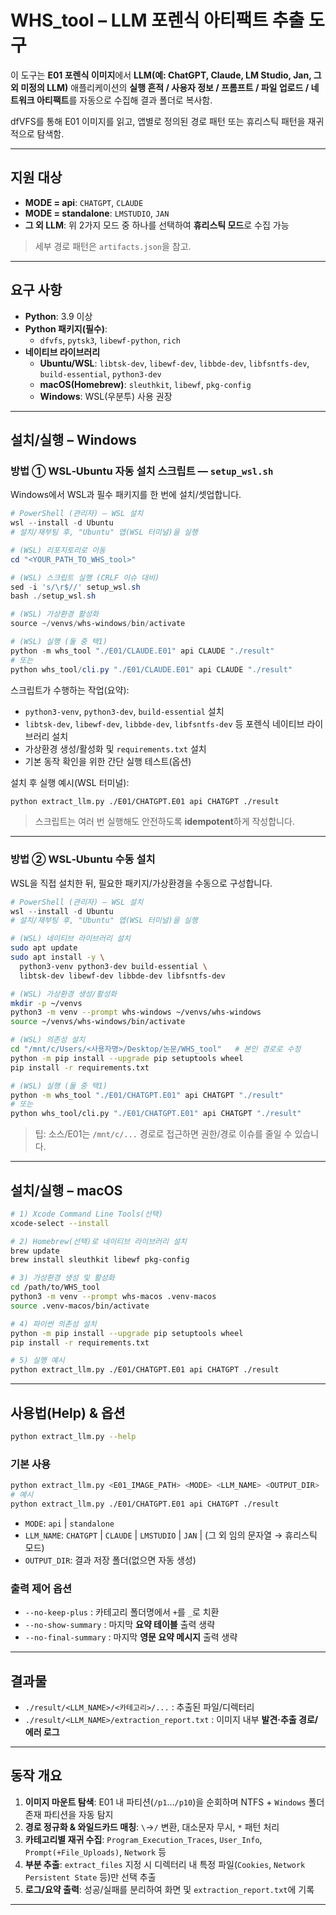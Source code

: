 # WHS_tool – LLM 포렌식 아티팩트 추출 도구

이 도구는 **E01 포렌식 이미지**에서 **LLM(예: ChatGPT, Claude, LM Studio, Jan, 그 외 미정의 LLM)** 애플리케이션의 **실행 흔적 / 사용자 정보 / 프롬프트 / 파일 업로드 / 네트워크 아티팩트**를 자동으로 수집해 결과 폴더로 복사함.

dfVFS를 통해 E01 이미지를 읽고, 앱별로 정의된 경로 패턴 또는 휴리스틱 패턴을 재귀적으로 탐색함.


---

## 지원 대상

- **MODE = api**: `CHATGPT`, `CLAUDE`
- **MODE = standalone**: `LMSTUDIO`, `JAN`
- **그 외 LLM**: 위 2가지 모드 중 하나를 선택하여 **휴리스틱 모드**로 수집 가능

> 세부 경로 패턴은 `artifacts.json`을 참고.

---

## 요구 사항

- **Python**: 3.9 이상
- **Python 패키지(필수)**:
  - `dfvfs`, `pytsk3`, `libewf-python`, `rich`
- **네이티브 라이브러리**
  - **Ubuntu/WSL**: `libtsk-dev`, `libewf-dev`, `libbde-dev`, `libfsntfs-dev`, `build-essential`, `python3-dev`
  - **macOS(Homebrew)**: `sleuthkit`, `libewf`, `pkg-config`
  - **Windows**: WSL(우분투) 사용 권장

---

## 설치/실행 – Windows

### 방법 ① WSL‑Ubuntu **자동 설치 스크립트** — `setup_wsl.sh`
Windows에서 WSL과 필수 패키지를 한 번에 설치/셋업합니다.

```powershell
# PowerShell (관리자) — WSL 설치
wsl --install -d Ubuntu
# 설치/재부팅 후, "Ubuntu" 앱(WSL 터미널)을 실행

# (WSL) 리포지토리로 이동
cd "<YOUR_PATH_TO_WHS_tool>"

# (WSL) 스크립트 실행 (CRLF 이슈 대비)
sed -i 's/\r$//' setup_wsl.sh
bash ./setup_wsl.sh

# (WSL) 가상환경 활성화
source ~/venvs/whs-windows/bin/activate

# (WSL) 실행 (둘 중 택1)
python -m whs_tool "./E01/CLAUDE.E01" api CLAUDE "./result"
# 또는
python whs_tool/cli.py "./E01/CLAUDE.E01" api CLAUDE "./result"
```

스크립트가 수행하는 작업(요약):
- `python3-venv`, `python3-dev`, `build-essential` 설치
- `libtsk-dev`, `libewf-dev`, `libbde-dev`, `libfsntfs-dev` 등 포렌식 네이티브 라이브러리 설치
- 가상환경 생성/활성화 및 `requirements.txt` 설치
- 기본 동작 확인을 위한 간단 실행 테스트(옵션)

설치 후 실행 예시(WSL 터미널):
```bash
python extract_llm.py ./E01/CHATGPT.E01 api CHATGPT ./result
```

> 스크립트는 여러 번 실행해도 안전하도록 **idempotent**하게 작성합니다.

---

### 방법 ② WSL‑Ubuntu **수동 설치**
WSL을 직접 설치한 뒤, 필요한 패키지/가상환경을 수동으로 구성합니다.

```powershell
# PowerShell (관리자) — WSL 설치
wsl --install -d Ubuntu
# 설치/재부팅 후, "Ubuntu" 앱(WSL 터미널)을 실행
```

```bash
# (WSL) 네이티브 라이브러리 설치
sudo apt update
sudo apt install -y \
  python3-venv python3-dev build-essential \
  libtsk-dev libewf-dev libbde-dev libfsntfs-dev

# (WSL) 가상환경 생성/활성화
mkdir -p ~/venvs
python3 -m venv --prompt whs-windows ~/venvs/whs-windows
source ~/venvs/whs-windows/bin/activate

# (WSL) 의존성 설치
cd "/mnt/c/Users/<사용자명>/Desktop/논문/WHS_tool"   # 본인 경로로 수정
python -m pip install --upgrade pip setuptools wheel
pip install -r requirements.txt

# (WSL) 실행 (둘 중 택1)
python -m whs_tool "./E01/CHATGPT.E01" api CHATGPT "./result"
# 또는
python whs_tool/cli.py "./E01/CHATGPT.E01" api CHATGPT "./result"
```

> 팁: 소스/E01는 `/mnt/c/...` 경로로 접근하면 권한/경로 이슈를 줄일 수 있습니다.

---

## 설치/실행 – macOS

```bash
# 1) Xcode Command Line Tools(선택)
xcode-select --install

# 2) Homebrew(선택)로 네이티브 라이브러리 설치
brew update
brew install sleuthkit libewf pkg-config

# 3) 가상환경 생성 및 활성화
cd /path/to/WHS_tool
python3 -m venv --prompt whs-macos .venv-macos
source .venv-macos/bin/activate

# 4) 파이썬 의존성 설치
python -m pip install --upgrade pip setuptools wheel
pip install -r requirements.txt

# 5) 실행 예시
python extract_llm.py ./E01/CHATGPT.E01 api CHATGPT ./result
```

---


## 사용법(Help) & 옵션

```bash
python extract_llm.py --help
```

### 기본 사용
```bash
python extract_llm.py <E01_IMAGE_PATH> <MODE> <LLM_NAME> <OUTPUT_DIR>
# 예시
python extract_llm.py ./E01/CHATGPT.E01 api CHATGPT ./result
```

- `MODE`: `api` | `standalone`
- `LLM_NAME`: `CHATGPT` | `CLAUDE` | `LMSTUDIO` | `JAN` | (그 외 임의 문자열 → 휴리스틱 모드)
- `OUTPUT_DIR`: 결과 저장 폴더(없으면 자동 생성)

### 출력 제어 옵션
- `--no-keep-plus` : 카테고리 폴더명에서 `+`를 `_`로 치환
- `--no-show-summary` : 마지막 **요약 테이블** 출력 생략
- `--no-final-summary` : 마지막 **영문 요약 메시지** 출력 생략

---

## 결과물

- `./result/<LLM_NAME>/<카테고리>/...` : 추출된 파일/디렉터리
- `./result/<LLM_NAME>/extraction_report.txt` : 이미지 내부 **발견·추출 경로/에러 로그**

---

## 동작 개요

1) **이미지 마운트 탐색**: E01 내 파티션(`/p1`…`/p10`)을 순회하며 NTFS + `Windows` 폴더 존재 파티션을 자동 탐지  
2) **경로 정규화 & 와일드카드 매칭**: `\`→`/` 변환, 대소문자 무시, `*` 패턴 처리  
3) **카테고리별 재귀 수집**: `Program_Execution_Traces`, `User_Info`, `Prompt(+File_Uploads)`, `Network` 등  
4) **부분 추출**: `extract_files` 지정 시 디렉터리 내 특정 파일(`Cookies`, `Network Persistent State` 등)만 선택 추출  
5) **로그/요약 출력**: 성공/실패를 분리하여 화면 및 `extraction_report.txt`에 기록


---
